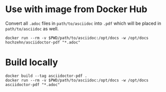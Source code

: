 # Use with image from Docker Hub

Convert all `.adoc` files in `path/to/asciidoc` into `.pdf` which will be placed in `path/to/asciidoc` as well.

    docker run --rm -v $PWD/path/to/asciidoc:/opt/docs -w /opt/docs hochzehn/asciidoctor-pdf "*.adoc"

# Build locally

    docker build --tag asciidoctor-pdf .
    docker run --rm -v $PWD/path/to/asciidoc:/opt/docs -w /opt/docs asciidoctor-pdf "*.adoc"
